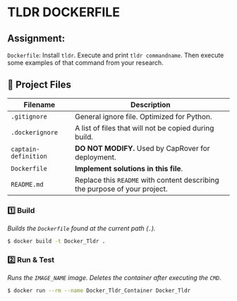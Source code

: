 # TLDR DOCKERFILE

## **Assignment**: 

`Dockerfile`: Install `tldr`. Execute and print `tldr commandname`. Then execute some examples of that command from your research.

## 📂 Project Files

| Filename | Description |
| -------- | ----------- |
| `.gitignore` | General ignore file. Optimized for Python. |
| `.dockerignore` | A list of files that will not be copied during build. |
| `captain-definition` | **DO NOT MODIFY.** Used by CapRover for deployment. |
| `Dockerfile` | **Implement solutions in this file**. |
| `README.md` | Replace this `README` with content describing the purpose of your project. |

### 1️⃣ Build

_Builds the `Dockerfile` found at the current path (`.`)._

```bash
$ docker build -t Docker_Tldr .
```

### 2️⃣ Run & Test

_Runs the `IMAGE_NAME` image. Deletes the container after executing the `CMD`_.

```bash
$ docker run --rm --name Docker_Tldr_Container Docker_Tldr
```
